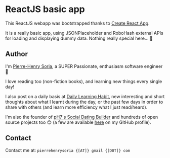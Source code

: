 # ReactJS basic app

This ReactJS webapp was bootstrapped thanks to [Create React App](https://github.com/facebook/create-react-app).

It is a really basic app, using JSONPlaceholder and RoboHash external APIs for loading and displaying dummy data. Nothing really special here... 🙂 


## Author

I'm [Pierre-Henry Soria](https://ph7.me), a SUPER Passionate, enthusiasm software engineer 🤖

I love reading too (non-fiction books), and learning new things every single day!

I also post on a daily basis at [Daily Learning Habit](https://dailylearninghabit.wordpress.com), new interesting and short thoughts about what I learnt during the day, or the past few days in order to share with others (and learn more efficiency what I just read/heard).

I'm also the founder of [pH7's Social Dating Builder](https://github.com/pH7Software/pH7-Social-Dating-CMS) and hundreds of open source projects too 😊 (a  few are available [here](https://github.com/pH-7?tab=repositories) on my GitHub profile).


## Contact

Contact me at: `pierrehenrysoria {[AT]} gmail {[D0T]} com`
